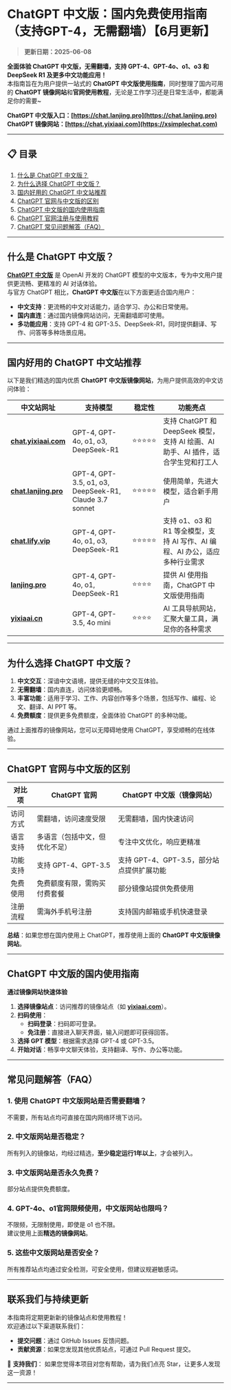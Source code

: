 # ChatGPT 中文版：国内免费使用指南（支持GPT-4，无需翻墙）【6月更新】

> **更新日期：2025-06-08**                  

**全面体验 ChatGPT 中文版，无需翻墙，支持 GPT-4、GPT-4o、o1、o3 和 DeepSeek R1 及更多中文功能应用！**   
本指南旨在为用户提供一站式的 **ChatGPT 中文版使用指南**，同时整理了国内可用的 **ChatGPT 镜像网站**和**官网使用教程**，无论是工作学习还是日常生活中，都能满足你的需要~

**ChatGPT 中文版入口：[https://chat.lanjing.pro](https://chat.lanjing.pro)**   
**ChatGPT 镜像网站：[https://chat.yixiaai.com](https://xsimplechat.com)**

---

## 📋 目录

1. [什么是 ChatGPT 中文版？](#什么是-chatgpt-中文版)
2. [为什么选择 ChatGPT 中文版？](#为什么选择-chatgpt-中文版)
3. [国内好用的 ChatGPT 中文站推荐](#国内好用的-chatgpt-中文站推荐)
4. [ChatGPT 官网与中文版的区别](#chatgpt-官网与中文版的区别)
5. [ChatGPT 中文版的国内使用指南](#chatgpt-中文版的国内使用指南)
6. [ChatGPT 官网注册与使用教程](#chatgpt-官网注册与使用教程)
7. [ChatGPT 常见问题解答（FAQ）](#常见问题解答faq)

---

## 什么是 ChatGPT 中文版？

[**ChatGPT 中文版**](https://chat.lanjing.pro) 是 OpenAI 开发的 ChatGPT 模型的中文版本，专为中文用户提供更流畅、更精准的 AI 对话体验。   
与官方 ChatGPT 相比，**ChatGPT 中文版**在以下方面更适合国内用户：

- **中文支持**：更流畅的中文对话能力，适合学习、办公和日常使用。
- **国内直连**：通过国内镜像网站访问，无需翻墙即可使用。
- **多功能应用**：支持 GPT-4 和 GPT-3.5、DeepSeek-R1，同时提供翻译、写作、问答等多种场景应用。

---

## 国内好用的 ChatGPT 中文站推荐

以下是我们精选的国内优质 **ChatGPT 中文版镜像网站**，为用户提供高效的中文访问体验：

| 中文站网址                            | 支持模型                         | 稳定性 | 功能亮点                                                         |
|---------------------------------------|----------------------------------|--------|------------------------------------------------------------------|
| **[chat.yixiaai.com](https://xsimplechat.com)** | GPT-4, GPT-4o, o1, o3, DeepSeek-R1 | ⭐⭐⭐⭐⭐  | 支持 ChatGPT 和 DeepSeek 模型，支持 AI 绘画、AI 助手、AI 插件，适合学生党和打工人 |
| **[chat.lanjing.pro](https://chat.lanjing.pro)**       | GPT-4, GPT-3.5, o1, o3, DeepSeek-R1, Claude 3.7 sonnet  | ⭐⭐⭐⭐⭐  | 使用简单，先进大模型，适合新手用户                       |
| **[chat.lify.vip](https://chat.yixiaai.com)**     | GPT-4, GPT-4o, o1, o3, DeepSeek-R1 | ⭐⭐⭐⭐⭐  | 支持 o1、o3 和 R1 等全模型，支持 AI 写作、AI 编程、AI 办公，适应多种行业需求   |
| **[lanjing.pro](https://chat.chatgpt-chinese.com)** | GPT-4, GPT-4o, o1, DeepSeek-R1     | ⭐⭐⭐⭐   | 提供 AI 使用指南，ChatGPT 中文版使用指南                       |
| **[yixiaai.cn](https://yixiaai.cn)**           | GPT-4, GPT-3.5, 4o mini           | ⭐⭐⭐⭐   | AI 工具导航网站，汇聚大量工具，满足你的各种需求                   |

---

## 为什么选择 ChatGPT 中文版？

1. **中文交互**：深谙中文语境，提供无缝的中文交互体验。
2. **无需翻墙**：国内直连，访问体验更顺畅。
3. **丰富功能**：适用于学习、工作、内容创作等多个场景，包括写作、编程、论文、翻译、AI PPT 等。
4. **免费额度**：提供更多免费额度，全面体验 ChatGPT 的多种功能。

通过上面推荐的镜像网站，您可以无障碍地使用 ChatGPT，享受顺畅的在线体验。

---

## ChatGPT 官网与中文版的区别

| 对比项        | ChatGPT 官网                  | ChatGPT 中文版（镜像网站）          |
|---------------|-------------------------------|-------------------------------------|
| 访问方式      | 需翻墙，访问速度受限           | 无需翻墙，国内快速访问               |
| 语言支持      | 多语言（包括中文，但优化不足） | 专注中文优化，响应更精准             |
| 功能支持      | 支持 GPT-4、GPT-3.5           | 支持 GPT-4、GPT-3.5，部分站点提供扩展功能 |
| 免费使用      | 免费额度有限，需购买付费套餐   | 部分镜像站提供免费使用                |
| 注册流程      | 需海外手机号注册               | 支持国内邮箱或手机快速登录            |

**总结**：如果您想在国内使用上 ChatGPT，推荐使用上面的 **ChatGPT 中文版镜像网站**。

---

## ChatGPT 中文版的国内使用指南

**通过镜像网站快速体验**

1. **选择镜像站点**：访问推荐的镜像站点（如 **[yixiaai.com](https://chat.yixiaai.com)**）。
2. **扫码使用**：
   - **扫码登录**：扫码即可登录。
   - **免注册**：直接进入聊天界面，输入问题即可获得回答。
3. **选择 GPT 模型**：根据需求选择 GPT-4 或 GPT-3.5。
4. **开始对话**：畅享中文聊天体验，支持翻译、写作、办公等功能。

---

## 常见问题解答（FAQ）

### 1. 使用 ChatGPT 中文版网站是否需要翻墙？
不需要，所有站点均可直接在国内网络环境下访问。

### 2. 中文版网站是否稳定？
所有列入的镜像站，均经过精选，**至少稳定运行1年以上**，才会被列入。

### 3. 中文版网站是否永久免费？
部分站点提供免费额度。

### 4. GPT-4o、o1官网限频使用，中文版网站也限吗？
不限频，无限制使用，即使是 o1 也不限。  
建议使用上面**精选的镜像网站**。

### 5. 这些中文版网站是否安全？
所有推荐站点均通过安全检测，可安全使用，但建议规避敏感词。

---

## 联系我们与持续更新

本指南将定期更新新的镜像站点和使用教程！  
欢迎通过以下渠道联系我们：

- **提交问题**：通过 GitHub Issues 反馈问题。
- **贡献资源**：如果您发现其他优质站点，可通过 Pull Request 提交。

🌟 **支持我们**：
如果您觉得本项目对您有帮助，请为我们点亮 Star，让更多人发现这一资源！

---
